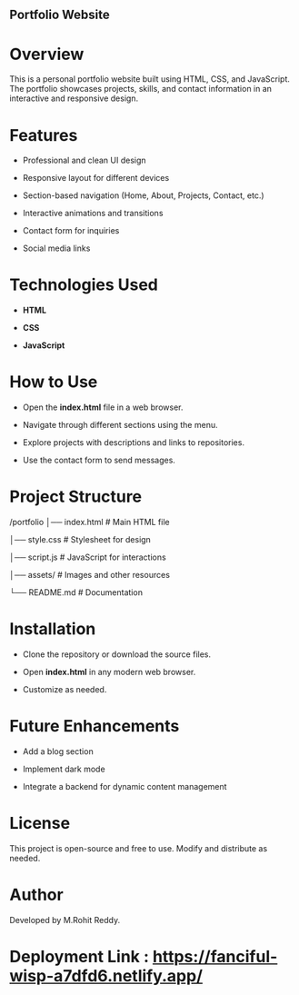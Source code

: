 ## Portfolio Website

# Overview

This is a personal portfolio website built using HTML, CSS, and JavaScript. The portfolio showcases projects, skills, and contact information in an interactive and responsive design.

# Features

* Professional and clean UI design

* Responsive layout for different devices

* Section-based navigation (Home, About, Projects, Contact, etc.)

* Interactive animations and transitions

* Contact form for inquiries

* Social media links

# Technologies Used

* **HTML**

* **CSS**

* **JavaScript**

# How to Use

* Open the **index.html** file in a web browser.

* Navigate through different sections using the menu.

* Explore projects with descriptions and links to repositories.

* Use the contact form to send messages.

# Project Structure

/portfolio
│── index.html   # Main HTML file

│── style.css    # Stylesheet for design

│── script.js    # JavaScript for interactions

│── assets/      # Images and other resources

└── README.md    # Documentation

# Installation

* Clone the repository or download the source files.

* Open **index.html** in any modern web browser.

* Customize as needed.

# Future Enhancements

* Add a blog section

* Implement dark mode

* Integrate a backend for dynamic content management

# License

This project is open-source and free to use. Modify and distribute as needed.

# Author

Developed by M.Rohit Reddy.

# Deployment Link : https://fanciful-wisp-a7dfd6.netlify.app/
